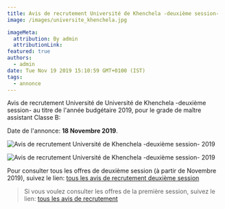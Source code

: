 ```yaml
---
title: Avis de recrutement Université de Khenchela -deuxième session-
image: /images/universite_khenchela.jpg

imageMeta:
  attribution: By admin
  attributionLink:
featured: true
authors:
  - admin
date: Tue Nov 19 2019 15:10:59 GMT+0100 (IST)
tags:
  - annonce
---
```

Avis de recrutement Université de Université de Khenchela -deuxième session- au titre de l'année budgétaire 2019, pour le grade de maître assistant Classe B:

Date de l'annonce: **18 Novembre 2019**.

![Avis de recrutement Université de Khenchela -deuxième session- 2019](/images/avis-de-recr-univ-khenchela-2-session.jpeg)

![Avis de recrutement Université de Khenchela -deuxième session- 2019](/images/avis-de-recr-univ-khenchela-2-session-2.jpeg)


Pour consulter tous les offres de deuxième session (à partir de Novembre 2019), suivez le lien: [tous les avis de recrutement deuxième session](/tous-les-avis-de-recrutement-mitre-assistant-classe-b-au-titre-de-l-annee-2019-deuxieme-session/)

>Si vous voulez consulter les offres de la première session, suivez le lien: [tous les avis de recrutement](/tous_les_avis_de_recrutement_annee_budgetaire_2019/)
